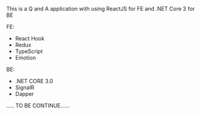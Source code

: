 This is a Q and A application with using ReactJS for FE and .NET Core 3 for BE

FE:
 - React Hook
 - Redux
 - TypeScript
 - Emotion
 
 BE:
 - .NET CORE 3.0
 - SignalR
 - Dapper
 


 ..... TO BE CONTINUE......
